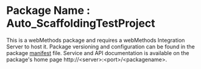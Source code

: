 # Package Name : Auto_ScaffoldingTestProject
This is a webMethods package and requires a webMethods Integration Server to host it. Package versioning and configuration can be found in the package [manifest](./Auto_ScaffoldingTestProject/manifest.v3) file. Service and API documentation is available on the package's home page http://&lt;server&gt;:&lt;port&gt;/&lt;packagename>.